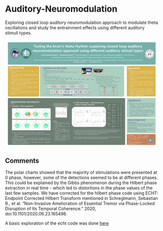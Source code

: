 # Auditory-Neuromodulation
Exploring closed loop auditory neuromodulation approach to modulate theta oscillations and study the entrainment effects  using different auditory stimuli types.

![Cover](https://github.com/Sruthi-sk/Auditory-Neuromodulation/blob/main/India%20-%20EMBO%20poster.png)

## Comments
The polar charts showed that the majority of stimulations were presented at 0 phase, however, some of the detections seemed to be at different phases. This could be explained by the Gibbs phenomenon during the Hilbert phase extraction in real time - which led to distortions in the phase values of the last few samples. 
We have corrected for the hilbert phase code using ECHT: Endpoint Corrected Hilbert Transform mentioned in Schreglmann, Sebastian R., et al. “Non-Invasive Amelioration of Essential Tremor via Phase-Locked Disruption of Its Temporal Coherence.” 2020, doi:10.1101/2020.06.23.165498. 

A basic exploration of the echt code was done [here](https://github.com/rahulvenugopal/Phases-fading-away)
